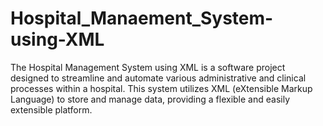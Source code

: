 # Hospital_Manaement_System-using-XML
The Hospital Management System using XML is a software project designed to streamline and automate various administrative and clinical processes within a hospital. This system utilizes XML (eXtensible Markup Language) to store and manage data, providing a flexible and easily extensible platform.
